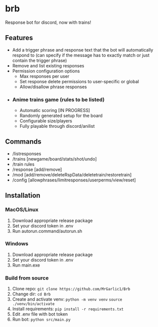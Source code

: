 # brb
Response bot for discord, now with trains!

## Features
- Add a trigger phrase and response text that the bot will automatically respond to (can specify if the message has to exactly match or just contain the trigger phrase)
- Remove and list existing responses
- Permission configuration options
  - Max responses per user
  - Set response delete permissions to user-specific or global
  - Allow/disallow phrase responses
- ### Anime trains game (rules to be listed)
  - Automatic scoring [IN PROGRESS]
  - Randomly generated setup for the board
  - Configurable size/players
  - Fully playable through discord/anilist

## Commands
- /listresponses
- /trains [newgame/board/stats/shot/undo]
- /train rules
- /response [add/remove]
- /mod [add/remove/deleteRspData/deletetrain/restoretrain]
- /config [allowphrases/limitresponses/userperms/view/reset]

## Installation
### MacOS/Linux
1. Download appropriate release package
2. Set your discord token in .env
3. Run autorun.command/autorun.sh

### Windows
1. Download appropriate release package
2. Set your discord token in .env
3. Run main.exe

### Build from source
1. Clone repo: `git clone https://github.com/MrGarlic1/Brb`
2. Change dir: `cd Brb`
3. Create and activate venv: `python -m venv venv` `source ./venv/bin/activate`
4. Install requirements: `pip install -r requirements.txt`
5. Edit .env file with bot token
6. Run bot: `python src/main.py`
